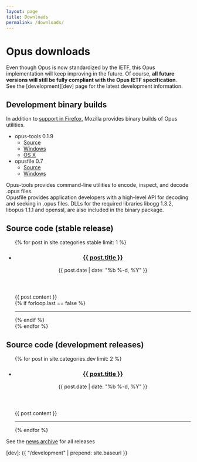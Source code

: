 ```yaml
---
layout: page
title: Downloads
permalink: /downloads/
---
```


# Opus downloads

Even though Opus is now standardized by the IETF, this Opus implementation will keep improving in the future.
Of course, __all future versions will still be fully compliant with the Opus IETF specification__.  
See the [development][dev] page for the latest development information.

## Development binary builds

In addition to [support in Firefox][ff_opus], Mozilla provides binary builds of Opus utilities.

<ul class="download-list">
  <li>opus-tools <span>0.1.9</span>
    <ul>
      <li><a href="https://archive.mozilla.org/pub/opus/opus-tools-0.1.9.tar.gz">Source</a></li>
      <li><a href="https://archive.mozilla.org/pub/opus/win32/opus-tools-0.1.9-win32.zip">Windows</a></li>
      <li><a href="https://archive.mozilla.org/pub/opus/macos/opus-tools-0.1.9-macos.tar.gz">OS X</a></li>
    </ul>
  </li>
  <li>opusfile <span>0.7</span>
    <ul>
      <li><a href="https://archive.mozilla.org/pub/opus/opusfile-0.7.tar.gz">Source</a></li>
      <li><a href="https://archive.mozilla.org/pub/opus/win32/opusfile-0.7-win32.zip">Windows</a></li>
    </ul>
  </li>
</ul>

Opus-tools provides command-line utilities to encode, inspect, and decode .opus files.  
Opusfile provides application developers with a high-level API for decoding and seeking in .opus files. DLLs for the
required libraries libogg 1.3.2, libopus 1.1.1 and openssl, are also included in the binary package.



## Source code (stable release)

<ul class="post-list">
  {% for post in site.categories.stable limit: 1 %}
  <li>
    <article>
      <header>
        <h3 class="post-head"><a class="post-link" href="{{ post.url | prepend: site.baseurl }}">{{ post.title }}</a></h3>
        <span class="post-meta">{{ post.date | date: "%b %-d, %Y" }}</span>
      </header>
      {{ post.content }}
    </article>
    {% if forloop.last == false %}<hr />{% endif %}
  </li>
  {% endfor %}
</ul>

## Source code (development releases)

<ul class="post-list">
  {% for post in site.categories.dev limit: 2 %}
  <li>
    <article>
      <header>
        <h3 class="post-head"><a class="post-link" href="{{ post.url | prepend: site.baseurl }}">{{ post.title }}</a></h3>
        <span class="post-meta">{{ post.date | date: "%b %-d, %Y" }}</span>
      </header>
      {{ post.content }}
    </article>
    <hr />
  </li>
  {% endfor %}
</ul>

<p>See the <a href="{{ "/news" | prepend: site.baseurl }}">news archive</a> for all releases</p>

[ff_opus]: https://developer.mozilla.org/En/Media_formats_supported_by_the_audio_and_video_elements#Ogg_Opus
[dev]: {{ "/development" | prepend: site.baseurl }}
